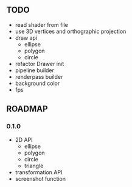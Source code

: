 ## TODO

- read shader from file
- use 3D vertices and orthographic projection
- draw api
    - ellipse
    - polygon
    - circle
- refactor Drawer init
- pipeline builder
- renderpass builder
- background color
- fps 

## ROADMAP

### 0.1.0 
- 2D API
    - ellipse 
    - polygon
    - circle
    - triangle 
- transformation API
- screenshot function
